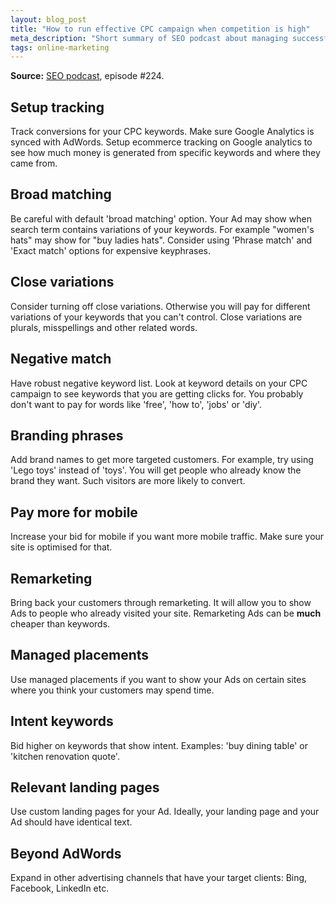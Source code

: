 ```yaml
---
layout: blog_post
title: "How to run effective CPC campaign when competition is high"
meta_description: "Short summary of SEO podcast about managing successful CPC campaigns when there is a lot of competition in your space."
tags: online-marketing
---
```


**Source:** [SEO podcast](http://www.e-webstyle.com/Internet-Marketing-Podcast.asp), episode #224.

## Setup tracking

Track conversions for your CPC keywords. Make sure Google Analytics is synced with AdWords. Setup ecommerce tracking on Google analytics to see how much money is generated from specific keywords and where they came from.

## Broad matching

Be careful with default 'broad matching' option. Your Ad may show when search term contains variations of your keywords. For example "women's hats" may show for "buy ladies hats". Consider using 'Phrase match' and 'Exact match' options for expensive keyphrases.

## Close variations

Consider turning off close variations. Otherwise you will pay for different variations of your keywords that you can't control. Close variations are plurals, misspellings and other related words.

## Negative match

Have robust negative keyword list. Look at keyword details on your CPC campaign to see keywords that you are getting clicks for. You probably don't want to pay for words like 'free', 'how to', 'jobs' or 'diy'.

## Branding phrases

Add brand names to get more targeted customers. For example, try using 'Lego toys' instead of 'toys'. You will get people who already know the brand they want. Such visitors are more likely to convert.

## Pay more for mobile

Increase your bid for mobile if you want more mobile traffic. Make sure your site is optimised for that.

## Remarketing

Bring back your customers through remarketing. It will allow you to show Ads to people who already visited your site. Remarketing Ads can be **much** cheaper than keywords.

## Managed placements

Use managed placements if you want to show your Ads on certain sites where you think your customers may spend time.

## Intent keywords

Bid higher on keywords that show intent. Examples: 'buy dining table' or 'kitchen renovation quote'.

## Relevant landing pages

Use custom landing pages for your Ad. Ideally, your landing page and your Ad should have identical text.

## Beyond AdWords

Expand in other advertising channels that have your target clients: Bing, Facebook, LinkedIn etc.